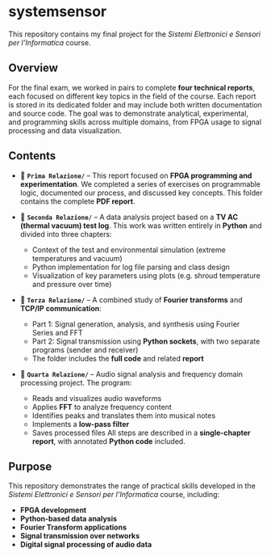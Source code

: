# systemsensor

This repository contains my final project for the *Sistemi Elettronici e Sensori per l'Informatica* course.

## Overview

For the final exam, we worked in pairs to complete **four technical reports**, each focused on different key topics in the field of the course. Each report is stored in its dedicated folder and may include both written documentation and source code. The goal was to demonstrate analytical, experimental, and programming skills across multiple domains, from FPGA usage to signal processing and data visualization.

## Contents

* 📁 **`Prima Relazione/`** – This report focused on **FPGA programming and experimentation**.
  We completed a series of exercises on programmable logic, documented our process, and discussed key concepts. This folder contains the complete **PDF report**.

* 📁 **`Seconda Relazione/`** – A data analysis project based on a **TV AC (thermal vacuum) test log**.
  This work was written entirely in **Python** and divided into three chapters:

  * Context of the test and environmental simulation (extreme temperatures and vacuum)
  * Python implementation for log file parsing and class design
  * Visualization of key parameters using plots (e.g. shroud temperature and pressure over time)

* 📁 **`Terza Relazione/`** – A combined study of **Fourier transforms** and **TCP/IP communication**:

  * Part 1: Signal generation, analysis, and synthesis using Fourier Series and FFT
  * Part 2: Signal transmission using **Python sockets**, with two separate programs (sender and receiver)
  * The folder includes the **full code** and related **report**

* 📁 **`Quarta Relazione/`** – Audio signal analysis and frequency domain processing project.
  The program:

  * Reads and visualizes audio waveforms
  * Applies **FFT** to analyze frequency content
  * Identifies peaks and translates them into musical notes
  * Implements a **low-pass filter**
  * Saves processed files
    All steps are described in a **single-chapter report**, with annotated **Python code** included.

## Purpose

This repository demonstrates the range of practical skills developed in the *Sistemi Elettronici e Sensori per l'Informatica* course, including:

* **FPGA development**
* **Python-based data analysis**
* **Fourier Transform applications**
* **Signal transmission over networks**
* **Digital signal processing of audio data**
